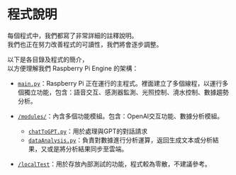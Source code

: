 # 程式說明

每個程式中，我們都寫了非常詳細的註釋說明。  
我們也正在努力改善程式的可讀性，我們將會逐步調整。

以下是各目錄及程式的簡介，  
以方便理解我們 Raspberry Pi Engine 的架構：

- [`main.py`](/main.py)：Raspberry Pi 正在運行的主程式。裡面建立了多個線程，以運行多個獨立功能，包含：語音交互、感測器監測、光照控制、澆水控制、數據趨勢分析。

- [`/modules/`](/modules/)：內含多個功能模組。包含：OpenAI交互功能、數據分析模組。

  - [`chatToGPT.py`](/modules/chatToGPT.py)：用於處理與GPT的對話請求
  - [`dataAnalysis.py`](/modules/dataAnalysis.py)：負責對數據進行分析運算，返回生成文本或分析結果，又或是將分析結果同步至雲端。

- [`/localTest`](/localTest/)：用於存放內部測試的功能，程式較為零散，不建議參考。
